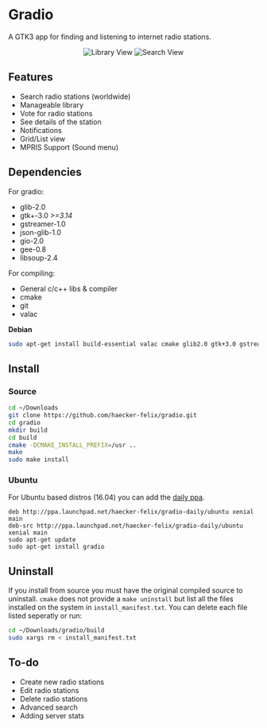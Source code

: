 # Gradio
A GTK3 app for finding and listening to internet radio stations.

<p align="center">
  <img alt="Library View" src="http://i.imgur.com/yMK0v1b.png" />
  <img alt="Search View" src="http://i.imgur.com/WibRApn.png)" />
</p>

## Features
* Search radio stations (worldwide)
* Manageable library
* Vote for radio stations
* See details of the station
* Notifications
* Grid/List view 
* MPRIS Support (Sound menu)

## Dependencies
For gradio:
* glib-2.0
* gtk+-3.0 _>=3.14_
* gstreamer-1.0
* json-glib-1.0
* gio-2.0
* gee-0.8
* libsoup-2.4

For compiling:
* General c/c++ libs & compiler
* cmake
* git
* valac

**Debian**
```bash
sudo apt-get install build-essential valac cmake glib2.0 gtk+3.0 gstreamer1.0 libjson-glib-dev libsoup2.4
```

## Install
### Source
```bash
cd ~/Downloads
git clone https://github.com/haecker-felix/gradio.git
cd gradio
mkdir build
cd build
cmake -DCMAKE_INSTALL_PREFIX=/usr ..
make
sudo make install
```

### Ubuntu
For Ubuntu based distros (16.04) you can add the [daily ppa](https://code.launchpad.net/~haecker-felix/+archive/ubuntu/gradio-daily).
```
deb http://ppa.launchpad.net/haecker-felix/gradio-daily/ubuntu xenial main
deb-src http://ppa.launchpad.net/haecker-felix/gradio-daily/ubuntu xenial main
sudo apt-get update
sudo apt-get install gradio
```

## Uninstall
If you install from source you must have the original compiled source to uninstall. `cmake` does not provide a `make uninstall` but list all the files installed on the system in `install_manifest.txt`. You can delete each file listed seperatly or run:
```bash
cd ~/Downloads/gradio/build
sudo xargs rm < install_manifest.txt
```

## To-do
* Create new radio stations
* Edit radio stations
* Delete radio stations
* Advanced search
* Adding server stats
